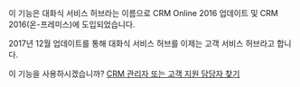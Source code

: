 이 기능은 대화식 서비스 허브라는 이름으로 CRM Online 2016 업데이트 및 CRM 2016(온-프레미스)에 도입되었습니다. 

2017년 12월 업데이트를 통해 대화식 서비스 허브를 이제는 고객 서비스 허브라고 합니다.
  
이 기능을 사용하시겠습니까? [CRM 관리자 또는 고객 지원 담당자 찾기](../basics/find-administrator-support.md)